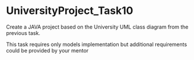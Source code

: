 # UniversityProject_Task10
Create a JAVA project based on the University UML class diagram from the previous task. 

This task requires only models implementation but additional requirements could be provided by your mentor             




